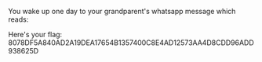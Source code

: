 You wake up one day to your grandparent's whatsapp message which reads:

Here's your flag: 8078DF5A840AD2A19DEA17654B1357400C8E4AD12573AA4D8CDD96ADD938625D
